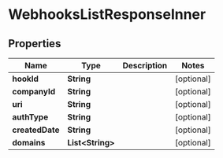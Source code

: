 

# WebhooksListResponseInner


## Properties

| Name | Type | Description | Notes |
|------------ | ------------- | ------------- | -------------|
|**hookId** | **String** |  |  [optional] |
|**companyId** | **String** |  |  [optional] |
|**uri** | **String** |  |  [optional] |
|**authType** | **String** |  |  [optional] |
|**createdDate** | **String** |  |  [optional] |
|**domains** | **List&lt;String&gt;** |  |  [optional] |



